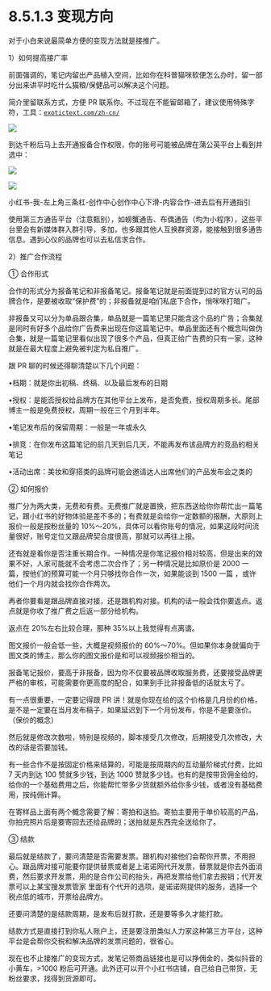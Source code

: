 # 8.5.1.3 变现方向

对于小白来说最简单方便的变现方法就是接推广。

1）如何提高接广率

前面强调的，笔记内留出产品植入空间，比如你在科普猫咪软便怎么办时，留一部分出来讲平时吃什么猫粮/保健品可以解决这个问题。

简介里留联系方式，方便 PR 联系你。不过现在不能留邮箱了，建议使用特殊字符，工具：[`exotictext.com/zh-cn/`](https://exotictext.com/zh-cn/)

![](img/c48b7bd8964467a55752409f3a77de44.png)

到达千粉后马上去开通报备合作权限，你的账号可能被品牌在蒲公英平台上看到并选中：

![](img/36750dbeb5ab4e09070e15e549f2f390.png)

![](img/2a8981f57019d7a22ebb56a36ef5cbae.png)

小红书-我-左上角三条杠-创作中心创作中心下滑-内容合作-进去后有开通指引

使用第三方通告平台（注意甄别），如螃蟹通告、布偶通告（均为小程序），这些平台里会有新媒体群入群引导，多加，也多跟其他人互换群资源，能接触到很多通告信息。遇到心仪的品牌也可以去私信求合作。

2）推广合作流程

① 合作形式

合作的形式分为报备笔记和非报备笔记。报备笔记就是前面提到过的官方认可的品牌合作，是要被收取“保护费”的；非报备就是咱们私底下合作，悄咪咪打暗广。

非报备又可以分为单品跟合集，单品就是一篇笔记里只能含这个品的广告；合集就是同时有好多个品给你广告费来出现在你这篇笔记中。单品里面还有个概念叫做伪合集，就是一篇笔记里看似出现了很多个产品，但真正给广告费的只有一家，这种就是在最大程度上避免被判定为私自推广。

跟 PR 聊的时候还得聊清楚以下几个问题：

•档期：就是你出初稿、终稿、以及最后发布的日期

•授权：是能否授权给品牌方在其他平台上发布，是否免费，授权周期多长。尾部博主一般是免费授权，周期一般在三个月到半年。

•笔记发布后的保留周期：一般是一年或永久

•排竞：在你发布这篇笔记的前几天到后几天，不能再发布该品牌方的竞品的相关笔记

•活动出席：美妆和穿搭类的品牌可能会邀请达人出席他们的产品发布会之类的

② 如何报价

推广分为两大类，无费和有费。无费推广就是置换，把东西送给你你帮忙出一篇笔记，跟小红书的好物体验是差不多的；有费就是会给你一定数额的报酬，大原则上报价一般是按粉丝量的 10%～20%，具体可以看你账号的情况，如果这段时间流量很好，账号定位又跟品牌契合度很高，那就可以再往上报。

还有就是看你是否注重长期合作。一种情况是你笔记报价相对较高，但是出来的效果不好，人家可能就不会考虑二次合作了；另一种情况是比如原价是 2000 一篇，按他们的预算可能一个月只够找你合作一次，如果能谈到 1500 一篇 ，或许他们一个月内就会找你合作两次。

再者你要看是跟品牌直接对接，还是跟机构对接。机构的话一般会找你要返点。返点就是你收了推广费之后返一部分给机构。

返点在 20%左右比较合理，那种 35%以上我觉得有点离谱。

图文报价一般会低一些，大概是视频报价的 60%～70%。但如果你本身就偏向于图文类的博主，那么你的图文报价是和可以视频报价相当的。

报备笔记报价，要高于非报备，因为你不仅要被品牌收取服务费，还要接受品牌更严格的审核，可能需要你更高度的配合，如果到手比非报备低的话就太亏了。

有一点很重要，一定要记得跟 PR 讲！就是你现在给的这个价格是几月份的价格，是不是一定要在当月发布稿子，如果延迟到下一个月份发布，你是不是要涨价。（保价的概念）

然后就是修改次数啦，特别是视频的，脚本接受几次修改，后期接受几次修改，大改的话是否要加钱。

有一些合作不是按固定价格来结算的，可能是按周期内的互动量阶梯式付费，比如 7 天内到达 100 赞就多少钱，到达 1000 赞就多少钱。也有的是按带货佣金给的，给你的一个基础费用之后，你能帮忙带多少货就额外给你多少钱，或者没有基础费用，按纯佣计算。

在寄样品上面有两个概念需要了解：寄拍和送拍。寄拍主要用于单价较高的产品，你拍完照片后是要寄回去还给品牌的；送拍就是东西完全送给你了。

③ 结款

最后就是结款了，要问清楚是否需要发票。跟机构对接他们会帮你开票，不用担心。跟品牌对接可能要你提供替票或者是上诺诺网代开发票，替票就是你去外面消费，然后要求开发票，用的是合作公司的抬头，再把发票给他们拿去报销；代开发票可以上某宝搜发票管家 里面有个代开的选项，是诺诺网提供的服务，选择一个税点低的城市，开票给品牌方。

还要问清楚的是结款周期，是发布后就打款，还是要等多久才能打款。

结款方式是直接打到你私人账户上，还是要注册类似人力家这种第三方平台，这种平台是会帮你交税和解决品牌的发票问题的，很省心。

现在也不止接推广的变现方式，发笔记带商品链接也是可以挣佣金的，类似抖音的小黄车，>1000 粉后可开通。此外还可以开个小红书店铺，自己给自己带货，无粉丝要求，找得到货源即可。